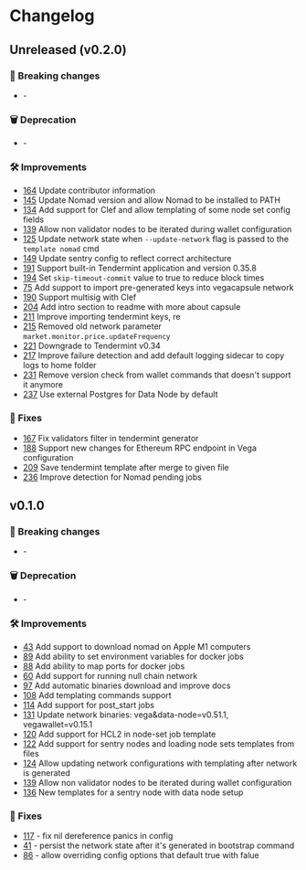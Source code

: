 # Changelog

## Unreleased (v0.2.0)

### 🚨 Breaking changes
- [](https://github.com/vegaprotocol/vegacapsule/issues/xxxx) -

### 🗑️ Deprecation
- [](https://github.com/vegaprotocol/vegacapsule/issues/xxxx) -

### 🛠 Improvements
- [164](https://github.com/vegaprotocol/vegacapsule/issues/164) Update contributor information
- [145](https://github.com/vegaprotocol/vegacapsule/issues/145) Update Nomad version and allow Nomad to be installed to PATH
- [134](https://github.com/vegaprotocol/vegacapsule/issues/134) Add support for Clef and allow templating of some node set config fields
- [139](https://github.com/vegaprotocol/vegacapsule/issues/139) Allow non validator nodes to be iterated during wallet configuration
- [125](https://github.com/vegaprotocol/vegacapsule/issues/125) Update network state when `--update-network` flag is passed to the `template nomad` cmd
- [149](https://github.com/vegaprotocol/vegacapsule/issues/149) Update sentry config to reflect correct architecture
- [191](https://github.com/vegaprotocol/vegacapsule/issues/191) Support built-in Tendermint application and version 0.35.8
- [194](https://github.com/vegaprotocol/vegacapsule/issues/194) Set `skip-timeout-commit` value to true to reduce block times
- [75](https://github.com/vegaprotocol/vegacapsule/issues/75) Add support to import pre-generated keys into vegacapsule network
- [190](https://github.com/vegaprotocol/vegacapsule/issues/190) Support multisig with Clef
- [204](https://github.com/vegaprotocol/vegacapsule/pull/204) Add intro section to readme with more about capsule
- [211](https://github.com/vegaprotocol/vegacapsule/pull/211) Improve importing tendermint keys, re
- [215](https://github.com/vegaprotocol/vegacapsule/pull/215) Removed old network parameter `market.monitor.price.updateFrequency`
- [221](https://github.com/vegaprotocol/vegacapsule/pull/221) Downgrade to Tendermint v0.34
- [217](https://github.com/vegaprotocol/vegacapsule/pull/217) Improve failure detection and add default logging sidecar to copy logs to home folder
- [231](https://github.com/vegaprotocol/vegacapsule/issues/231) Remove version check from wallet commands that doesn't support it anymore
- [237](https://github.com/vegaprotocol/vegacapsule/issues/237) Use external Postgres for Data Node by default

### 🐛 Fixes
- [167](https://github.com/vegaprotocol/vegacapsule/issues/167) Fix validators filter in tendermint generator
- [188](https://github.com/vegaprotocol/vegacapsule/issues/188) Support new changes for Ethereum RPC endpoint in Vega configuration
- [209](https://github.com/vegaprotocol/vegacapsule/pull/209) Save tendermint template after merge to given file
- [236](https://github.com/vegaprotocol/vegacapsule/pull/236) Improve detection for Nomad pending jobs



## v0.1.0

### 🚨 Breaking changes
- [](https://github.com/vegaprotocol/vegacapsule/issues/xxxx) -

### 🗑️ Deprecation
- [](https://github.com/vegaprotocol/vegacapsule/issues/xxxx) -

### 🛠 Improvements
- [43](https://github.com/vegaprotocol/vegacapsule/issues/39) Add support to download nomad on Apple M1 computers
- [89](https://github.com/vegaprotocol/vegacapsule/issues/89) Add ability to set environment variables for docker jobs
- [88](https://github.com/vegaprotocol/vegacapsule/issues/88) Add ability to map ports for docker jobs
- [60](https://github.com/vegaprotocol/vegacapsule/issues/60) Add support for running null chain network
- [97](https://github.com/vegaprotocol/vegacapsule/issues/97) Add automatic binaries download and improve docs
- [108](https://github.com/vegaprotocol/vegacapsule/issues/108) Add templating commands support
- [114](https://github.com/vegaprotocol/vegacapsule/issues/114) Add support for post_start jobs
- [131](https://github.com/vegaprotocol/vegacapsule/issues/131) Update network binaries: vega&data-node=v0.51.1, vegawallet=v0.15.1
- [120](https://github.com/vegaprotocol/vegacapsule/pull/120) Add support for HCL2 in node-set job template
- [122](https://github.com/vegaprotocol/vegacapsule/issues/122) Add support for sentry nodes and loading node sets templates from files
- [124](https://github.com/vegaprotocol/vegacapsule/issues/124) Allow updating network configurations with templating after network is generated
- [139](https://github.com/vegaprotocol/vegacapsule/issues/139) Allow non validator nodes to be iterated during wallet configuration
- [136](https://github.com/vegaprotocol/vegacapsule/issues/136) New templates for a sentry node with data node setup

### 🐛 Fixes
- [117](https://github.com/vegaprotocol/vegacapsule/pull/117) - fix nil dereference panics in config
- [41](https://github.com/vegaprotocol/vegacapsule/issues/40) - persist the network state after it's generated in bootstrap command
- [86](https://github.com/vegaprotocol/vegacapsule/issues/86) - allow overriding config options that default true with falue
